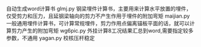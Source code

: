 自动生成word计算书
glmj.py 钢梁埋件计算书，主要用来计算水平放置的埋件，仅受剪力和压力，且延钢梁轴向的剪力不产生作用于埋件的附加弯矩
maijian.py 一般通用埋件计算书，可计算常规埋件，剪力作用点偏离锚板平面的话，就可以计算剪力产生的附加弯矩
wg6pic.py 外挂计算8工况结果汇总到word,需要指定较多参数，不通用
yagan.py 校核压杆稳定
